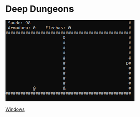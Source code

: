 # Deep Dungeons
![](dungeons.gif)

[Windows](https://1drv.ms/u/s!Ava6zX4x6MTqhQLwuEB-rGQylk2u?e=XyTaCd)
